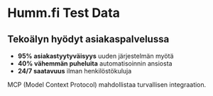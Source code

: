 # Humm.fi Test Data

## Tekoälyn hyödyt asiakaspalvelussa 

- **95% asiakastyytyväisyys** uuden järjestelmän myötä
- **40% vähemmän puheluita** automatisoinnin ansiosta
- **24/7 saatavuus** ilman henkilöstökuluja

MCP (Model Context Protocol) mahdollistaa turvallisen integraation.
